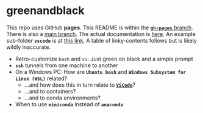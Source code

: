 # greenandblack

This repo uses GitHub **pages**. This README is within the 
[**`gh-pages`** branch](https://github.com/robfatland/greenandblack/tree/gh-pages).
There is also a [main branch](https://github.com/robfatland/greenandblack/tree/main).
The actual documentation is [here](https://robfatland.github.io/greenandblack/).
An example sub-folder **`vscode`** is at [this link](https://robfatland.github.io/greenandblack/vscode).
A table of linky-contents follows but is likely wildly inaccurate.


- Retro-customize `bash` and `vi`: Just green on black and a simple prompt
- **`ssh`** tunnels from one machine to another
- On a Windows PC: How are **`Ubuntu bash`** and **`Windows Subsystem for Linux (WSL)`** related?
    - ...and how does this in turn relate to 
[**`VSCode`**](https://github.com/robfatland/greenandblack/tree/gh-pages/vscode/index.md)?
    - ...and to containers?
    - ...and to conda environments?
- When to use **`miniconda`** instead of **`anaconda`**


